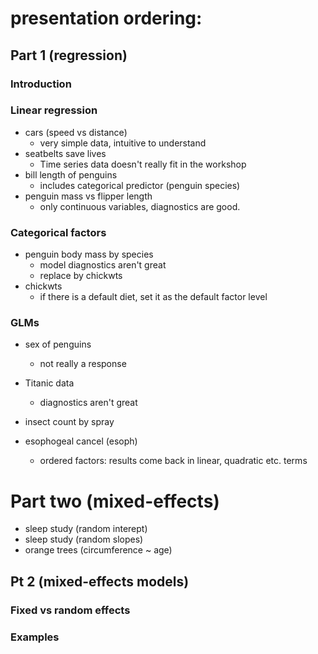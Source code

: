 # presentation ordering:

## Part 1 (regression)

### Introduction



### Linear regression
- cars (speed vs distance)
  - very simple data, intuitive to understand
- seatbelts save lives
  - Time series data doesn't really fit in the workshop
- bill length of penguins
  - includes categorical predictor (penguin species)
- penguin mass vs flipper length
  - only continuous variables, diagnostics are good.

### Categorical factors
- penguin body mass by species
  - model diagnostics aren't great
  - replace by chickwts
- chickwts
  - if there is a default diet, set it as the default factor level
  

### GLMs
- sex of penguins
  - not really a response
- Titanic data
  - diagnostics aren't great
- insect count by spray

- esophogeal cancel (esoph)
  - ordered factors: results come back in linear, quadratic etc. terms

# Part two (mixed-effects)
- sleep study (random interept)
- sleep study (random slopes)
- orange trees (circumference ~ age)


## Pt 2 (mixed-effects models)

### Fixed vs random effects


### Examples